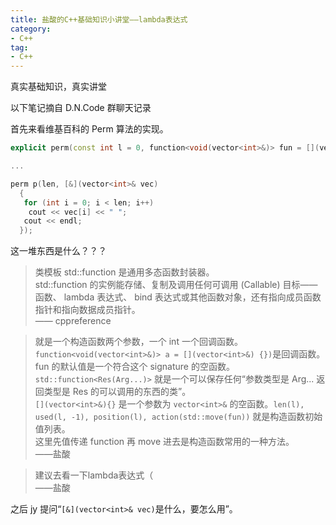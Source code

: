```yaml
---
title: 盐酸的C++基础知识小讲堂——lambda表达式
category: 
- C++
tag: 
- C++
---
```

真实基础知识，真实讲堂

以下笔记摘自 D.N.Code 群聊天记录
<!-- more -->
首先来看维基百科的 Perm 算法的实现。

```C++
explicit perm(const int l = 0, function<void(vector<int>&)> fun = [](vector<int>&) {}) : len(l), used(l, -1), position(l), action(std::move(fun)) {}

...

perm p(len, [&](vector<int>& vec)
  {
   for (int i = 0; i < len; i++)
    cout << vec[i] << " ";
   cout << endl;
  });
```

这一堆东西是什么？？？

> 类模板 std::function 是通用多态函数封装器。  
std::function 的实例能存储、复制及调用任何可调用 (Callable) 目标——函数、 lambda 表达式、 bind 表达式或其他函数对象，还有指向成员函数指针和指向数据成员指针。  
—— cppreference

> 就是一个构造函数两个参数，一个 int 一个回调函数。  
`function<void(vector<int>&)> a = [](vector<int>&) {})`是回调函数。  
fun 的默认值是一个符合这个 signature 的空函数。  
`std::function<Res(Arg...)>` 就是一个可以保存任何“参数类型是 Arg... 返回类型是 Res 的可以调用的东西的类”。  
`[](vector<int>&){}` 是一个参数为 `vector<int>&` 的空函数。`len(l), used(l, -1), position(l), action(std::move(fun))` 就是构造函数初始值列表。  
这里先值传递 function 再 move 进去是构造函数常用的一种方法。  
——盐酸

> 建议去看一下lambda表达式（  
——盐酸

之后 jy 提问“`[&](vector<int>& vec)`是什么，要怎么用”。

